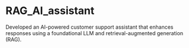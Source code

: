 # RAG_AI_assistant
Developed an AI-powered customer support assistant that enhances responses using a foundational LLM and retrieval-augmented generation (RAG).
